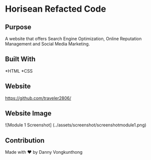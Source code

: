 # Horisean Refacted Code

## Purpose
A website that offers Search Engine Optimization, Online Reputation Management and Social Media Marketing.

## Built With
*HTML
*CSS

## Website
https://github.com/traveler2806/

## Website Image
![Module 1 Screenshot]
(../assets/screenshot/screenshotmodule1.png)

## Contribution
Made with ❤️ by Danny Vongkunthong